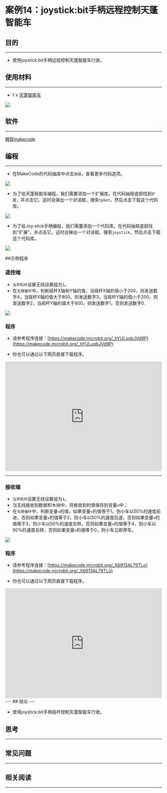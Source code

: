 # 案例14：joystick:bit手柄远程控制天蓬智能车

## 目的
---
- 使用joystick:bit手柄远程控制天蓬智能车行驶。

## 使用材料
---

- 1 x [天蓬智能车](https://item.taobao.com/item.htm?spm=a1z10.5-c-s.w4002-18602834185.41.68d15ccfBFHNPy&id=618758535761)



![](./images/TPBot_tianpeng_case_01_01.png)





## 软件
---
[微软makecode](https://makecode.microbit.org/#)


## 编程
---


- 在MakeCode的代码抽屉中点击`高级`，查看更多代码选项。

![](./images/TPBot_tianpeng_case_01_02.png)

- 为了给天蓬智能车编程，我们需要添加一个扩展库。在代码抽屉底部找到`扩展`，并点击它。这时会弹出一个对话框，搜索`tpbot`，然后点击下载这个代码库。

![](./images/TPBot_tianpeng_case_01_03.png)

- 为了给Joy:stick手柄编程，我们需要添加一个代码库。在代码抽屉底部找到“扩展”，并点击它。这时会弹出一个对话框。搜索`joystick`，然后点击下载这个代码库。

![](./images/TPBot_tianpeng_case_14_03.png)

##示例程序
### 遥控端
- `当开机时`设置无线设置组为`1`。
- 在`无限循环`中，判断摇杆X轴和Y轴的值，当摇杆X轴的值小于200，则发送数字4，当摇杆X轴的值大于800，则发送数字3，当摇杆Y轴的值小于200，则发送数字2，当摇杆Y轴的值大于800，则发送数字1，否则发送数字0.


![](./images/TPBot_tianpeng_case_14_04.png)

### 程序
- 请参考程序连接：[https://makecode.microbit.org/_hYULxqbJVd9P](https://makecode.microbit.org/_hYULxqbJVd9P)

- 你也可以通过以下网页直接下载程序。

<div style="position:relative;height:0;padding-bottom:70%;overflow:hidden;"><iframe style="position:absolute;top:0;left:0;width:100%;height:100%;" src="https://makecode.microbit.org/#pub:_hYULxqbJVd9P" frameborder="0" sandbox="allow-popups allow-forms allow-scripts allow-same-origin"></iframe></div>  

---

### 接收端
- `当开机时`设置无线设置组为`1`。
- 当无线接收到数据积木块中，将接收到的值保存到变量`v`中；
- 在`无限循环`中，判断变量`v`的值，如果变量`v`的值等于1，则小车以50%的速度前进，否则如果变量`v`的值等于2，则小车以50%的速度后退，否则如果变量`v`的值等于3，则小车以50%的速度左转，否则如果变量`v`的值等于4，则小车以50%的速度右转，否则如果变量`v`的值等于0，则小车立即停车。

![](./images/TPBot_tianpeng_case_14_05.png)

### 程序
- 请参考程序连接：[https://makecode.microbit.org/_Xb913AL79TLo](https://makecode.microbit.org/_Xb913AL79TLo)

- 你也可以通过以下网页直接下载程序。

<div style="position:relative;height:0;padding-bottom:70%;overflow:hidden;"><iframe style="position:absolute;top:0;left:0;width:100%;height:100%;" src="https://makecode.microbit.org/#pub:_Xb913AL79TLo" frameborder="0" sandbox="allow-popups allow-forms allow-scripts allow-same-origin"></iframe></div>  
---
## 结论
---

- 使用joystick:bit手柄摇杆控制天蓬智能车行驶。


## 思考
---


## 常见问题
---


## 相关阅读  
---

